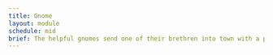 ```yaml
---
title: Gnome
layout: module
schedule: mid
brief: The helpful gnomes send one of their brethren into town with a puzzle to help answer a question the players may have.  Complete the puzzle and ask the nature spirits for a response to something they are interested in.  This spirit will discuss world knowledge or more specific local issues. 
---
```


